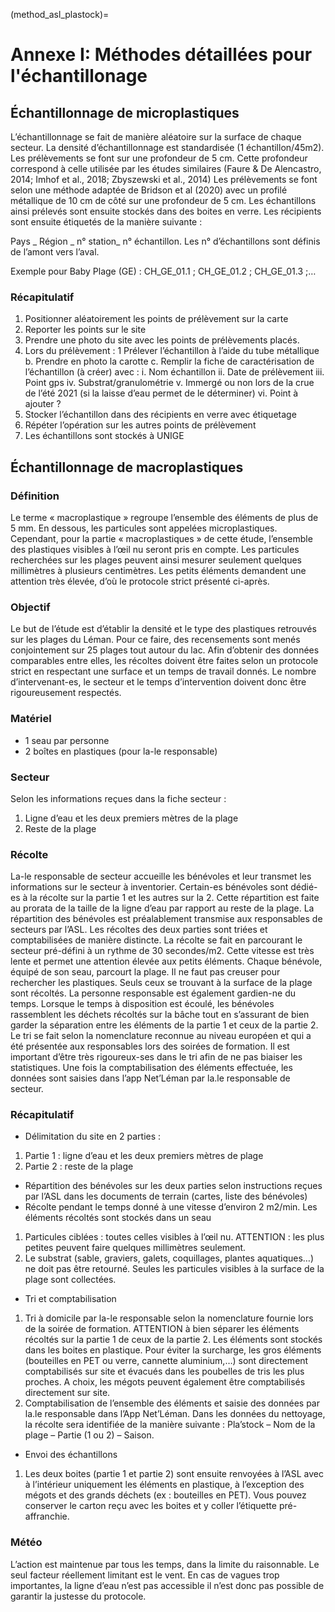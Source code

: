 (method_asl_plastock)=
# Annexe I: Méthodes détaillées pour l'échantillonage

## Échantillonnage de microplastiques

L’échantillonnage se fait de manière aléatoire sur la surface de chaque secteur. La densité d’échantillonnage est standardisée (1 échantillon/45m2). 
Les prélèvements se font sur une profondeur de 5 cm. Cette profondeur correspond à celle utilisée par les études similaires (Faure & De Alencastro, 2014; Imhof et al., 2018; Zbyszewski et al., 2014)
Les prélèvements se font selon une méthode adaptée de Bridson et al (2020) avec un profilé métallique de 10 cm de côté sur une profondeur de 5 cm. Les échantillons ainsi prélevés sont ensuite stockés dans des boites en verre. Les récipients sont ensuite étiquetés de la manière suivante :

Pays _ Région _ n° station_ n° échantillon. Les n° d’échantillons sont définis de l’amont vers l’aval.

Exemple pour Baby Plage (GE) : CH_GE_01.1 ; CH_GE_01.2 ; CH_GE_01.3 ;…

### Récapitulatif
1)	Positionner aléatoirement les points de prélèvement sur la carte
2)	Reporter les points sur le site
3)	Prendre une photo du site avec les points de prélèvements placés.
4)	Lors du prélèvement :
	1 Prélever l’échantillon à l’aide du tube métallique
    b.	Prendre en photo la carotte
    c.	Remplir la fiche de caractérisation de l’échantillon (à créer) avec :
        i.	Nom échantillon
        ii.	Date de prélèvement
        iii.	Point gps
        iv.	Substrat/granulométrie
        v.	Immergé ou non lors de la crue de l’été 2021 (si la laisse d’eau permet de le déterminer)
        vi.	Point à ajouter ?
6)	Stocker l’échantillon dans des récipients en verre avec étiquetage 
7)	Répéter l’opération sur les autres points de prélèvement
8)	Les échantillons sont stockés à UNIGE

## Échantillonnage de macroplastiques

### Définition
Le terme « macroplastique » regroupe l’ensemble des éléments de plus de 5 mm. En dessous, les particules sont appelées microplastiques. Cependant, pour la partie « macroplastiques » de cette étude, l’ensemble des plastiques visibles à l’œil nu seront pris en compte. Les particules recherchées sur les plages peuvent ainsi mesurer seulement quelques millimètres à plusieurs centimètres. Les petits éléments demandent une attention très élevée, d’où le protocole strict présenté ci-après.

### Objectif
Le but de l’étude est d’établir la densité et le type des plastiques retrouvés sur les plages du Léman. Pour ce faire, des recensements sont menés conjointement sur 25 plages tout autour du lac. Afin d’obtenir des données comparables entre elles, les récoltes doivent être faites selon un protocole strict en respectant une surface et un temps de travail donnés. Le nombre d’intervenant-es, le secteur et le temps d’intervention doivent donc être rigoureusement respectés.

### Matériel
* 1 seau par personne
* 2 boîtes en plastiques (pour la-le responsable)

### Secteur
Selon les informations reçues dans la fiche secteur : 
1.	Ligne d’eau et les deux premiers mètres de la plage
2.	Reste de la plage

### Récolte
La-le responsable de secteur accueille les bénévoles et leur transmet les informations sur le secteur à inventorier. Certain-es bénévoles sont dédié-es à la récolte sur la partie 1 et les autres sur la 2. Cette répartition est faite au prorata de la taille de la ligne d’eau par rapport au reste de la plage. La répartition des bénévoles est préalablement transmise aux responsables de secteurs par l’ASL. Les récoltes des deux parties sont triées et comptabilisées de manière distincte.
La récolte se fait en parcourant le secteur pré-défini à un rythme de 30 secondes/m2. Cette vitesse est très lente et permet une attention élevée aux petits éléments. Chaque bénévole, équipé de son seau, parcourt la plage. Il ne faut pas creuser pour rechercher les plastiques. Seuls ceux se trouvant à la surface de la plage sont récoltés. La personne responsable est également gardien-ne du temps. Lorsque le temps à disposition est écoulé, les bénévoles rassemblent les déchets récoltés sur la bâche tout en s’assurant de bien garder la séparation entre les éléments de la partie 1 et ceux de la partie 2. Le tri se fait selon la nomenclature reconnue au niveau européen et qui a été présentée aux responsables lors des soirées de formation. Il est important d’être très rigoureux-ses dans le tri afin de ne pas biaiser les statistiques. Une fois la comptabilisation des éléments effectuée, les données sont saisies dans l’app Net’Léman par la.le responsable de secteur. 

### Récapitulatif
- Délimitation du site en 2 parties :
1.	Partie 1 : ligne d’eau et les deux premiers mètres de plage
2.	Partie 2 : reste de la plage
- Répartition des bénévoles sur les deux parties selon instructions reçues par l’ASL dans les documents de terrain (cartes, liste des bénévoles)
- Récolte pendant le temps donné à une vitesse d’environ 2 m2/min. Les éléments récoltés sont stockés dans un seau
1. Particules ciblées : toutes celles visibles à l’œil nu. ATTENTION : les plus petites peuvent faire quelques millimètres seulement.
2. Le substrat (sable, graviers, galets, coquillages, plantes aquatiques…) ne doit pas être retourné. Seules les particules visibles à la surface de la plage sont collectées.
- Tri et comptabilisation
1. Tri à domicile par la-le responsable selon la nomenclature fournie lors de la soirée de formation. ATTENTION à bien séparer les éléments récoltés sur la partie 1 de ceux de la partie 2. Les éléments sont stockés dans les boites en plastique. Pour éviter la surcharge, les gros éléments (bouteilles en PET ou verre, cannette aluminium,…) sont directement comptabilisés sur site et évacués dans les poubelles de tris les plus proches. A choix, les mégots peuvent également être comptabilisés directement sur site.
2. Comptabilisation de l’ensemble des éléments et saisie des données par la.le responsable dans l’App Net’Léman. Dans les données du nettoyage, la récolte sera identifiée de la manière suivante : Pla’stock – Nom de la plage – Partie (1 ou 2) – Saison.
- Envoi des échantillons
1. Les deux boites (partie 1 et partie 2) sont ensuite renvoyées à l’ASL avec à l’intérieur uniquement les éléments en plastique, à l’exception des mégots et des grands déchets (ex : bouteilles en PET). Vous pouvez conserver le carton reçu avec les boites et y coller l’étiquette pré-affranchie.

### Météo
L’action est maintenue par tous les temps, dans la limite du raisonnable. Le seul facteur réellement limitant est le vent. En cas de vagues trop importantes, la ligne d’eau n’est pas accessible il n’est donc pas possible de garantir la justesse du protocole.

